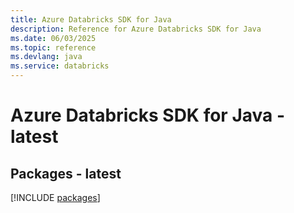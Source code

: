 ```yaml
---
title: Azure Databricks SDK for Java
description: Reference for Azure Databricks SDK for Java
ms.date: 06/03/2025
ms.topic: reference
ms.devlang: java
ms.service: databricks
---
```

# Azure Databricks SDK for Java - latest
## Packages - latest
[!INCLUDE [packages](databricks-index.md)]